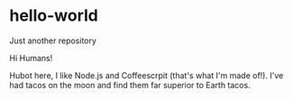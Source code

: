 # hello-world
Just another repository

Hi Humans! 

Hubot here, I like Node.js and Coffeescrpit (that's what I'm made of!).
I've had tacos on the moon and find them far superior to Earth tacos. 
